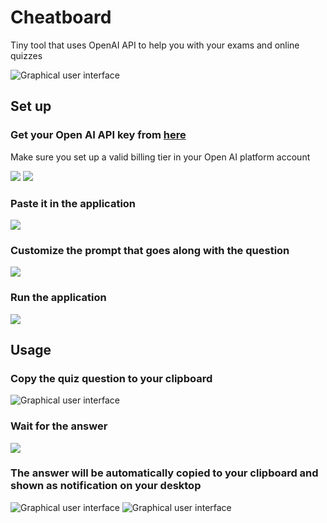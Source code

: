 # Cheatboard

<p>Tiny tool that uses OpenAI API to help you with your exams and online quizzes</p>

<img src="https://files.bensadik.net/download/wO0inR6T.png" alt="Graphical user interface" />

## Set up

### Get your Open AI API key from [here](https://platform.openai.com/account/api-keys)
<p>Make sure you set up a valid billing tier in your Open AI platform account</p>
<img src="https://files.bensadik.net/download/RDq1AVMO.png" />
<img src="https://files.bensadik.net/download/KHFyId3N.png" />

### Paste it in the application
<img src="https://files.bensadik.net/download/NPOq8MMo.png" />

### Customize the prompt that goes along with the question
<img src="https://files.bensadik.net/download/8XHO2qZW.png" />

### Run the application

<img src="https://files.bensadik.net/download/gRT9E5XN.png" /> 


## Usage

### Copy the quiz question to your clipboard

<img src="https://files.bensadik.net/download/xgrUf5fP.png" alt="Graphical user interface" />

### Wait for the answer

<img src="https://files.bensadik.net/download/uDiJfYTH.png" />

### The answer will be automatically copied to your clipboard and shown as notification on your desktop

<img src="https://files.bensadik.net/download/2sTACmsf.png" alt="Graphical user interface" />
<img src="https://files.bensadik.net/download/6RTRj4Gj.png" alt="Graphical user interface" />

